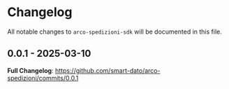 # Changelog

All notable changes to `arco-spedizioni-sdk` will be documented in this file.

## 0.0.1 - 2025-03-10

**Full Changelog**: https://github.com/smart-dato/arco-spedizioni/commits/0.0.1
